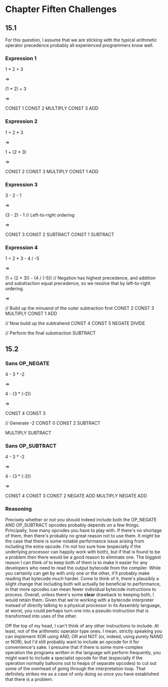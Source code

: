 # Chapter Fiften Challenges

## 15.1

For this question, I assume that we are sticking with the typical arithmetic operator precedence probably all experienced programmers know well.

### Expression 1

1 * 2 + 3

⇒

(1 * 2) + 3

⇒

CONST 1
CONST 2
MULTIPLY
CONST 3
ADD

### Expression 2

1 + 2 * 3

⇒

1 + (2 * 3)

⇒

CONST 2
CONST 3
MULTIPLY
CONST 1
ADD

### Expression 3

3 - 2 - 1

⇒

(3 - 2) - 1 // Left-to-right ordering

⇒

CONST 3
CONST 2
SUBTRACT
CONST 1
SUBTRACT

### Expression 4

1 + 2 * 3 - 4 / -5

⇒

(1 + (2 * 3)) - (4 / (-5)) // Negation has highest precedence, and addition and substraction equal precedence, so we resolve that by left-to-right ordering

⇒

// Build up the minuend of the outer subtraction first
CONST 2
CONST 3
MULTIPLY
CONST 1
ADD

// Now build up the subtrahend
CONST 4
CONST 5
NEGATE
DIVIDE

// Perform the final substraction
SUBTRACT

## 15.2

### Sans OP_NEGATE

4 - 3 * -2

⇒

4 - (3 * (-2))

⇒

CONST 4
CONST 3

// Generate -2
CONST 0
CONST 2
SUBTRACT

MULTIPLY
SUBTRACT

### Sans OP_SUBTRACT

4 - 3 * -2

⇒

4 - (3 * (-2))

⇒

CONST 4
CONST 3
CONST 2
NEGATE
ADD
MULTIPLY
NEGATE
ADD

### Reasoning

Precisely whether or not you should indeed include both the OP_NEGATE AND OP_SUBTRACT opcodes probably depends on a few things.  Principally, how many opcodes you have to play with.  If there's no shortage of them, then there's probably no great reason not to use them.  It *might* be the case that there is some notable performance issue arising from including the extra opcode.  I'm not too sure how (especially if the underlying processor can happily work with both), but if that is found to be a problem then there would be a good reason to eliminate one.  The biggest reason I can think of to keep both of them is to make it easier for any developers who need to read the output bytecode from the compiler.  While you certainly can get by with only one or the other, it'll probably make reading that bytecode *much* harder.  Come to think of it, there's plausibly a slight change that including both will actually be beneficial to performance, in that more opcodes can mean fewer individual bytecode instructions to process.  Overall, unless there's some **clear** drawback to keeping both, I would retain them.  Given that we're working with a bytecode interpreter instead of directly talking to a physical processor in its Assembly language, at worst, you could perhaps turn one into a pseudo-instruction that is transformed into uses of the other.

Off the top of my head, I can't think of any other instructions to include.  At least, not of the arithmetic operator type ones.  I mean, strictly speaking you can implement XOR using AND, OR and NOT (or, indeed, using purely NAND or NOR), but I'd still probably want to include an opcode for it for convenience's sake.  I presume that if there is some more-complex operation the programs written in the language will perform frequently, you might want to include a specialist opcode for that (especially if the operation normally balloons out to heaps of separate opcodes) to cut out some of the overhead of going through the interpretation loop.  That definitely strikes me as a case of only doing so once you have established that there is a problem.